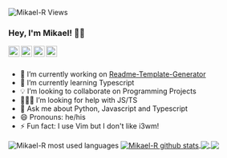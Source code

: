 <p align="left"> <img src="https://komarev.com/ghpvc/?username=Mikael-R&label=Views&color=blue&style=flat-square" alt="Mikael-R Views" /> </p>

### Hey, I'm Mikael! 👋🏻

<a href="https://twitter.com/mikaelr16">
  <img align="left" alt="Mikael-R Twitter" width="22px" src="https://cdn.jsdelivr.net/npm/simple-icons@v3/icons/twitter.svg" />
</a>
<a href="https://linkedin.com/in/mikael-rolim-522aa21b1">
  <img align="left" alt="Mikael-R Linkdein" width="22px" src="https://cdn.jsdelivr.net/npm/simple-icons@v3/icons/linkedin.svg" />
</a>
<a href="https://github.com/Mikael-R">
  <img align="left" alt="Mikael-R Github" width="22px" src="https://cdn.jsdelivr.net/npm/simple-icons@v3/icons/github.svg" />
</a>
<a href="https://instagram.com/mikaelr404/">
  <img align="left" alt="Mikael-R Instagram" width="22px" src="https://cdn.jsdelivr.net/npm/simple-icons@v3/icons/instagram.svg" />
</a>

<br />
<br />

- 🔭 I’m currently working on [Readme-Template-Generator](https://github.com/Mikael-R/Readme-Template-Generator)
- 🌱 I’m currently learning Typescript
- 💡 I’m looking to collaborate on Programming Projects
- 👨🏻‍💻 I’m looking for help with JS/TS
- 💬 Ask me about Python, Javascript and Typescript
- 😄 Pronouns: he/his
- ⚡ Fun fact: I use Vim but I don't like i3wm!

<a>
  <img align="center" src="https://github-readme-stats.vercel.app/api/top-langs/?username=Mikael-R&layout=compact&theme=dark" alt="Mikael-R most used languages" />
</a>

<a href="https://github.com/Mikael-R">
 <img align="center" src="https://github-readme-stats.vercel.app/api?username=Mikael-R&show_icons=true&theme=dark&line_height=27" alt="Mikael-R github stats"/>
</a>

<a href="https://github.com/Mikael-R/Readme-Template-Generator">
  <img align="center" src="https://github-readme-stats.vercel.app/api/pin/?username=Mikael-R&repo=Readme-Template-Generator&theme=dark" />
</a>

<a href="https://github.com/Mikael-R/Atlas">
 <img align="center" src="https://github-readme-stats.vercel.app/api/pin/?username=Mikael-R&repo=Atlas&theme=dark" />
</a>
